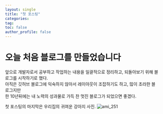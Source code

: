```yaml
---
layout: single
title: "첫 포스팅"
categories:
tag:
toc: false
author_profile: false
---
```


# 오늘 처음 블로그를 만들었습니다

앞으로 개발자로서 공부하고 작업하는 내용을 일괄적으로 정리하고, 되돌아보기 위해
블로그를 시작하기로 했다. <br/>아직은 깃허브 블로그에 익숙하지 않아서 레이아웃이
조잡하기도 하고, 많이 초라한 블로그지만 <br/>한 10년뒤에는 내 노력의 성과물로 가득 찬
멋진 블로그가 되었으면 좋겠다.

첫 포스팅의 마지막은 우리집의 귀여운 강아지 사진.
![ami_251]({{site.url}}/images/2025-02-25-test/ami_251.jpg)
